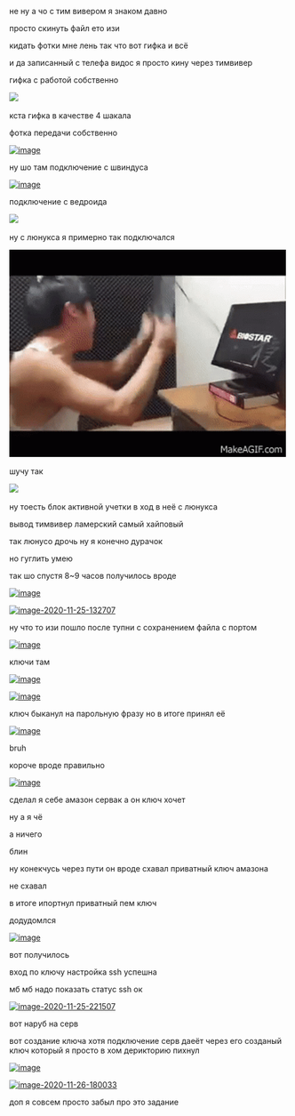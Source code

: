 не ну а чо с тим вивером я знаком давно 


просто скинуть файл ето изи
  
  
кидать фотки мне лень так что вот гифка и всё


и да записанный с телефа видос я просто кину через тимвивер 


гифка с работой собственно

![](Screenrecorde412312.gif)


кста гифка в качестве 4 шакала


фотка передачи собственно 


<a href="https://imgbb.com/"><img src="https://i.ibb.co/zscDypP/image.png" alt="image" border="0"></a>


ну шо там подключение с швиндуса 

<a href="https://ibb.co/QYZv0bv"><img src="https://i.ibb.co/NWX2RV2/image.png" alt="image" border="0"></a>


подключение с ведроида

![](Screenrecorder65345634.gif)


ну с люнукса я примерно так подключался


![](tenor.gif)


шучу так


![](VID2020112403.gif)


ну тоесть блок активной учетки в ход в неё с люнукса 



вывод тимвивер ламерский самый хайповый 



так люнусо дрочь ну я конечно дурачок


но гуглить умею


так шо спустя 8~9 часов получилось вроде

<a href="https://ibb.co/MRQYTYn"><img src="https://i.ibb.co/P507p7x/image.png" alt="image" border="0"></a>



<a href="https://ibb.co/tLZQ0Br"><img src="https://i.ibb.co/9Zwcxn5/image-2020-11-25-132707.png" alt="image-2020-11-25-132707" border="0"></a>


ну что то изи пошло после тупни с сохранением файла с портом 



<a href="https://ibb.co/dg05QJt"><img src="https://i.ibb.co/2N7kjYS/image.png" alt="image" border="0"></a>



ключи там 


<a href="https://imgbb.com/"><img src="https://i.ibb.co/wpnq2d4/image.png" alt="image" border="0"></a>


<a href="https://ibb.co/4MBFL5T"><img src="https://i.ibb.co/hHpgNtW/image.png" alt="image" border="0"></a>


ключ быканул на парольную фразу но в итоге принял её


<a href="https://ibb.co/QNzGgZj"><img src="https://i.ibb.co/85TVCJ4/image.png" alt="image" border="0"></a>


bruh


короче вроде правильно


<a href="https://ibb.co/X7ny45J"><img src="https://i.ibb.co/QPW8cHm/image.png" alt="image" border="0"></a> 

сделал я себе амазон сервак а он ключ хочет

ну а я чё

а ничего

блин


ну конекчусь через пути он вроде схавал приватный ключ амазона


не схавал


в итоге ипортнул приватный пем ключ


додудомлся


<a href="https://ibb.co/wrtFNFK"><img src="https://i.ibb.co/YTgF7Ft/image.png" alt="image" border="0"></a>


вот получилось


вход по ключу настройка ssh успешна


мб мб надо показать статус ssh ок


<a href="https://ibb.co/6BxsCnq"><img src="https://i.ibb.co/xH05TCr/image-2020-11-25-221507.png" alt="image-2020-11-25-221507" border="0"></a>


вот наруб на серв


вот создание ключа хотя подключение серв даеёт через его созданый ключ который я просто в хом дерикторию пихнул 



<a href="https://ibb.co/6XqNMDH"><img src="https://i.ibb.co/jJjHN3y/image.png" alt="image" border="0"></a>


<a href="https://ibb.co/WvsTL6G"><img src="https://i.ibb.co/fdQcs2q/image-2020-11-26-180033.png" alt="image-2020-11-26-180033" border="0"></a>

доп я совсем просто забыл про это задание

